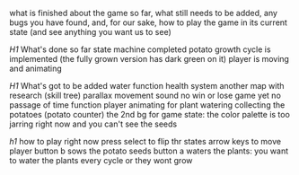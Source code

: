 what is finished about the game so far, what still
needs to be added, any bugs you have found, and, for our sake, how to play the game
in its current state (and see anything you want us to see)

*H1* What's done so far
state machine completed
potato growth cycle is implemented (the fully grown version has dark green on it)
player is moving and animating

*H1* What's got to be added
water function
health system
another map with research (skill tree)
parallax movement
sound
no win or lose game yet
no passage of time function
player animating for plant watering
collecting the potatoes (potato counter)
the 2nd bg for game state: the color palette is too jarring right now and you can't see the seeds

*h1* how to play right now
press select to flip thr states
arrow keys to move player
button b sows the potato seeds
button a waters the plants: you want to water the plants every cycle or they wont grow



